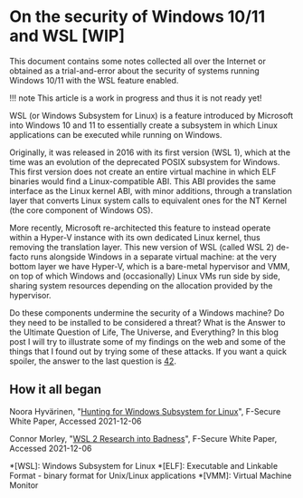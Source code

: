 # On the security of Windows 10/11 and WSL [WIP]

This document contains some notes collected all over the Internet or obtained as
a trial-and-error about the security of systems running Windows 10/11 with the
WSL feature enabled.

!!! note
    This article is a work in progress and thus it is not ready yet!

WSL (or Windows Subsystem for Linux) is a feature introduced by Microsoft into
Windows 10 and 11 to essentially create a subsystem in which Linux applications
can be executed while running on Windows.

Originally, it was released in 2016 with its first version (WSL 1), which at the
time was an evolution of the deprecated POSIX subsystem for Windows. This first
version does not create an entire virtual machine in which ELF binaries would
find a Linux-compatible ABI. This ABI provides the same interface as the Linux
kernel ABI, with minor additions, through a translation layer that converts
Linux system calls to equivalent ones for the NT Kernel (the core component of
Windows OS).

More recently, Microsoft re-architected this feature to instead operate within a
Hyper-V instance with its own dedicated Linux kernel, thus removing the
translation layer. This new version of WSL (called WSL 2) de-facto runs
alongside Windows in a separate virtual machine: at the very bottom layer we
have Hyper-V, which is a bare-metal hypervisor and VMM, on top of which Windows
and (occasionally) Linux VMs run side by side, sharing system resources
depending on the allocation provided by the hypervisor.

Do these components undermine the security of a Windows machine? Do they need to
be installed to be considered a threat? What is the Answer to the Ultimate
Question of Life, The Universe, and Everything? In this blog post I will try to
illustrate some of my findings on the web and some of the things that I found
out by trying some of these attacks. If you want a quick spoiler, the answer to
the last question is [42](https://en.wikipedia.org/wiki/Phrases_from_The_Hitchhiker%27s_Guide_to_the_Galaxy#Answer_to_the_Ultimate_Question_of_Life,_the_Universe,_and_Everything_(42)).

## How it all began

<!-- References -->

[^1]:
  Noora Hyvärinen, "[Hunting for Windows Subsystem for Linux][hunting]", F-Secure White Paper, Accessed 2021-12-06

[^2]:
  Connor Morley, "[WSL 2 Research into Badness][into-badness]", F-Secure White Paper, Accessed 2021-12-06

[^3]: CheckPoint Research, "[Beware of the Bashware: A New Method for Any Malware to Bypass Security Solutions][beware-bashware]", Blog Post, Accessed 2021-12-06

<!-- URLs -->

<!-- https://blog.f-secure.com/wsl2-the-other-other-attack-surface/ -->
[into-badness]: https://img.en25.com/Web/FSecure/%7B87c32f0e-962d-4454-b244-1bb8908968d4%7D_WSL-2-RESEARCH.pdf

[hunting]: https://blog.f-secure.com/hunting-for-windows-subsystem-for-linux/

[beware-bashware]: https://research.checkpoint.com/2017/beware-bashware-new-method-malware-bypass-security-solutions/
<!-- https://www.theregister.com/2017/09/12/microsoft_downplays_bashware_malware_threat/ -->

[windows-antivirus]: https://docs.microsoft.com/en-us/archive/blogs/wsl/wsl-antivirus-and-firewall-compatibility

[elf-revshell]: https://blog.lumen.com/no-longer-just-theory-black-lotus-labs-uncovers-linux-executables-deployed-as-stealth-windows-loaders/
<!-- https://www.theregister.com/2021/09/17/windows_subsystem_for_linux_malware/ -->
<!-- https://www.bleepingcomputer.com/news/security/new-malware-uses-windows-subsystem-for-linux-for-stealthy-attacks/ -->

[wsl-youtube]: https://www.youtube.com/watch?v=_p3RtkwstNk

<!-- Abbreviations -->

*[WSL]: Windows Subsystem for Linux
*[ELF]: Executable and Linkable Format - binary format for Unix/Linux applications
*[VMM]: Virtual Machine Monitor
